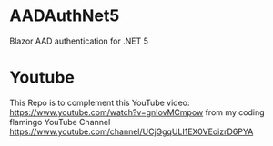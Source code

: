 # AADAuthNet5
Blazor AAD authentication for .NET 5

# Youtube 
This Repo is to complement this YouTube video: https://www.youtube.com/watch?v=gnIovMCmpow from my coding flamingo YouTube Channel https://www.youtube.com/channel/UCjGgqULI1EX0VEoizrD6PYA
